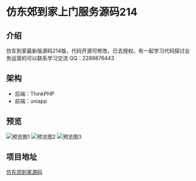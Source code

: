 # 仿东郊到家上门服务源码214

## 介绍
仿东到家最新版源码214版，代码开源可修改，已去授权。有一起学习代码探讨业务运营的可以联系学习交流 QQ：2289876443

## 架构
- 后端：ThinkPHP
- 前端：uniapp

## 预览
![预览图1](https://github.com/ubugA/-212/assets/145946698/908230c9-37ce-415e-ab0f-25c1b2a14250)
![预览图2](https://github.com/ubugA/-212/assets/145946698/9f817021-fb2c-42b3-b48b-1b1ddc7e0903)
![预览图3](https://github.com/ubugA/-212/assets/145946698/fe86fc3b-6662-4932-adfc-8088582b46b7)
 
## 项目地址
[仿东郊到家源码](https://github.com/ubugA/dongjiao)

